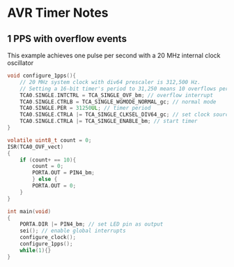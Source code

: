 # AVR Timer Notes

## 1 PPS with overflow events

This example achieves one pulse per second with a 20 MHz internal clock oscillator

```c
void configure_1pps(){
	// 20 MHz system clock with div64 prescaler is 312,500 Hz.
	// Setting a 16-bit timer's period to 31,250 means 10 overflows per second.
	TCA0.SINGLE.INTCTRL = TCA_SINGLE_OVF_bm; // overflow interrupt
	TCA0.SINGLE.CTRLB = TCA_SINGLE_WGMODE_NORMAL_gc; // normal mode
	TCA0.SINGLE.PER = 31250UL; // timer period
	TCA0.SINGLE.CTRLA |= TCA_SINGLE_CLKSEL_DIV64_gc; // set clock source
	TCA0.SINGLE.CTRLA |= TCA_SINGLE_ENABLE_bm; // start timer
}
```

```c
volatile uint8_t count = 0;
ISR(TCA0_OVF_vect)
{
	if (count+ == 10){
		count = 0;
		PORTA.OUT = PIN4_bm;
		} else {
		PORTA.OUT = 0;
	}
}
```

```c
int main(void)
{
	PORTA.DIR |= PIN4_bm; // set LED pin as output
	sei(); // enable global interrupts
	configure_clock();
	configure_1pps();
	while(1){}
}
```
